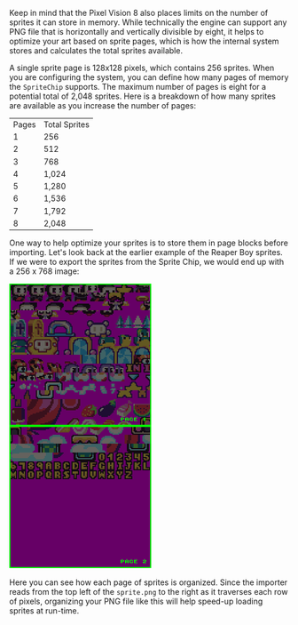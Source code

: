 Keep in mind that the Pixel Vision 8 also places limits on the number of sprites it can store in memory. While technically the engine can support any PNG file that is horizontally and vertically divisible by eight, it helps to optimize your art based on sprite pages, which is how the internal system stores and calculates the total sprites available.

A single sprite page is 128x128 pixels, which contains 256 sprites. When you are configuring the system, you can define how many pages of memory the `SpriteChip` supports. The maximum number of pages is eight for a potential total of 2,048 sprites. Here is a breakdown of how many sprites are available as you increase the number of pages:

<table>
  <tr>
    <td>Pages</td>
    <td>Total Sprites</td>
  </tr>
  <tr>
    <td>1</td>
    <td>256</td>
  </tr>
  <tr>
    <td>2</td>
    <td>512</td>
  </tr>
  <tr>
    <td>3</td>
    <td>768</td>
  </tr>
  <tr>
    <td>4</td>
    <td>1,024</td>
  </tr>
  <tr>
    <td>5</td>
    <td>1,280</td>
  </tr>
  <tr>
    <td>6</td>
    <td>1,536</td>
  </tr>
  <tr>
    <td>7</td>
    <td>1,792</td>
  </tr>
  <tr>
    <td>8</td>
    <td>2,048</td>
  </tr>
</table>


One way to help optimize your sprites is to store them in page blocks before importing. Let's look back at the earlier example of the Reaper Boy sprites. If we were to export the sprites from the Sprite Chip, we would end up with a 256 x 768 image: 

![image alt text](images/SpriteMemoryPages_image_0.png)

Here you can see how each page of sprites is organized. Since the importer reads from the top left of the `sprite.png` to the right as it traverses each row of pixels, organizing your PNG file like this will help speed-up loading sprites at run-time.


